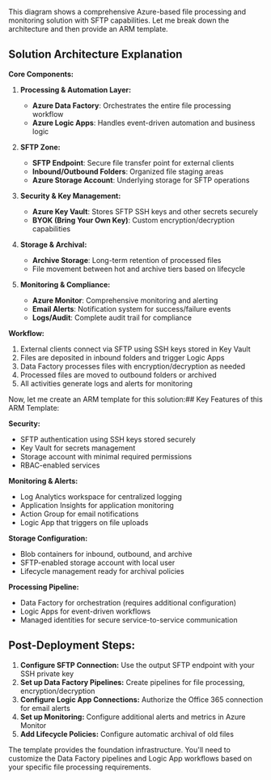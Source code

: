 This diagram shows a comprehensive Azure-based file processing and monitoring solution with SFTP capabilities. Let me break down the architecture and then provide an ARM template.

## Solution Architecture Explanation

**Core Components:**

1. **Processing & Automation Layer:**
   - **Azure Data Factory**: Orchestrates the entire file processing workflow
   - **Azure Logic Apps**: Handles event-driven automation and business logic

2. **SFTP Zone:**
   - **SFTP Endpoint**: Secure file transfer point for external clients
   - **Inbound/Outbound Folders**: Organized file staging areas
   - **Azure Storage Account**: Underlying storage for SFTP operations

3. **Security & Key Management:**
   - **Azure Key Vault**: Stores SFTP SSH keys and other secrets securely
   - **BYOK (Bring Your Own Key)**: Custom encryption/decryption capabilities

4. **Storage & Archival:**
   - **Archive Storage**: Long-term retention of processed files
   - File movement between hot and archive tiers based on lifecycle

5. **Monitoring & Compliance:**
   - **Azure Monitor**: Comprehensive monitoring and alerting
   - **Email Alerts**: Notification system for success/failure events
   - **Logs/Audit**: Complete audit trail for compliance

**Workflow:**
1. External clients connect via SFTP using SSH keys stored in Key Vault
2. Files are deposited in inbound folders and trigger Logic Apps
3. Data Factory processes files with encryption/decryption as needed
4. Processed files are moved to outbound folders or archived
5. All activities generate logs and alerts for monitoring

Now, let me create an ARM template for this solution:## Key Features of this ARM Template:

**Security:**
- SFTP authentication using SSH keys stored securely
- Key Vault for secrets management
- Storage account with minimal required permissions
- RBAC-enabled services

**Monitoring & Alerts:**
- Log Analytics workspace for centralized logging
- Application Insights for application monitoring
- Action Group for email notifications
- Logic App that triggers on file uploads

**Storage Configuration:**
- Blob containers for inbound, outbound, and archive
- SFTP-enabled storage account with local user
- Lifecycle management ready for archival policies

**Processing Pipeline:**
- Data Factory for orchestration (requires additional configuration)
- Logic Apps for event-driven workflows
- Managed identities for secure service-to-service communication

## Post-Deployment Steps:

1. **Configure SFTP Connection:** Use the output SFTP endpoint with your SSH private key
2. **Set up Data Factory Pipelines:** Create pipelines for file processing, encryption/decryption
3. **Configure Logic App Connections:** Authorize the Office 365 connection for email alerts
4. **Set up Monitoring:** Configure additional alerts and metrics in Azure Monitor
5. **Add Lifecycle Policies:** Configure automatic archival of old files

The template provides the foundation infrastructure. You'll need to customize the Data Factory pipelines and Logic App workflows based on your specific file processing requirements.
